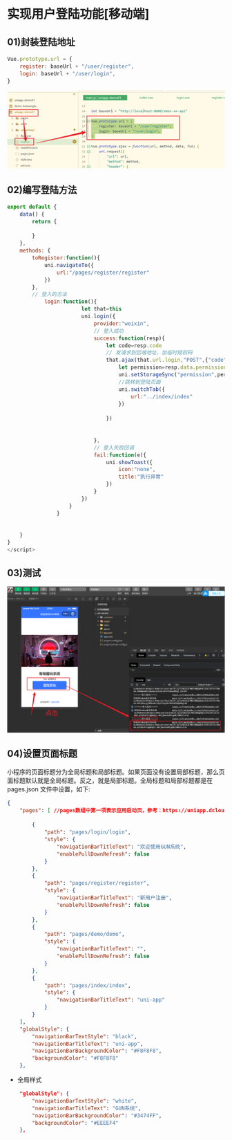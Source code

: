 # 实现用户登陆功能[移动端]

## 01)封装登陆地址

```js
Vue.prototype.url = {
	register: baseUrl + "/user/register",
	login: baseUrl + "/user/login",
}
```

![image-20231210201505280](09实现用户登陆功能[移动端].assets/image-20231210201505280.png)

## 02)编写登陆方法

```js
export default {
	data() {
		return {

		}
	},
	methods: {
		toRegister:function(){
			uni.navigateTo({
				url:"/pages/register/register"
			})
		},
		// 登入的方法
			login:function(){
						let that=this
						uni.login({
							provider:"weixin",
							// 登入成功
							success:function(resp){
								let code=resp.code
								// 发请求到后端地址，加临时授权码
								that.ajax(that.url.login,"POST",{"code":code},function(resp){
									let permission=resp.data.permission
									uni.setStorageSync("permission",permission)
									//跳转到登陆页面
									uni.switchTab({
										url:"../index/index"
									})

								})


							},
							// 登入失败回调
							fail:function(e){
								uni.showToast({
									icon:"none",
									title:"执行异常"
								})
							}
						})
					}
				}


	}
}
</script>
```

## 03)测试

![image-20231210204457900](09实现用户登陆功能[移动端].assets/image-20231210204457900.png)



## 04)设置页面标题

小程序的页面标题分为全局标题和局部标题。如果页面没有设置局部标题，那么页面标题默认就是全局标题。反之，就是局部标题。全局标题和局部标题都是在 pages.json 文件中设置，如下:

```json
{
	"pages": [ //pages数组中第一项表示应用启动页，参考：https://uniapp.dcloud.io/collocation/pages

		{
			"path": "pages/login/login",
			"style": {
				"navigationBarTitleText": "欢迎使用GUN系统",
				"enablePullDownRefresh": false
			}
		},
		{
			"path": "pages/register/register",
			"style": {
				"navigationBarTitleText": "新用户注册",
				"enablePullDownRefresh": false
			}
		},
		{
			"path": "pages/demo/demo",
			"style": {
				"navigationBarTitleText": "",
				"enablePullDownRefresh": false
			}
		},
		{
			"path": "pages/index/index",
			"style": {
				"navigationBarTitleText": "uni-app"
			}
		}
	],
	"globalStyle": {
		"navigationBarTextStyle": "black",
		"navigationBarTitleText": "uni-app",
		"navigationBarBackgroundColor": "#F8F8F8",
		"backgroundColor": "#F8F8F8"
	},
```

- 全局样式

```json
	"globalStyle": {
		"navigationBarTextStyle": "white",
		"navigationBarTitleText": "GUN系统",
		"navigationBarBackgroundColor": "#3474FF",
		"backgroundColor": "#EEEEF4"
	},
```









